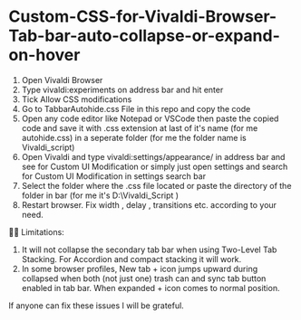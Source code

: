 # Custom-CSS-for-Vivaldi-Browser-Tab-bar-auto-collapse-or-expand-on-hover
1. Open Vivaldi Browser
2. Type vivaldi:experiments on address bar and hit enter
3. Tick Allow CSS modifications
4. Go to TabbarAutohide.css File in this repo and copy the code
5. Open any code editor like Notepad or VSCode then paste the copied code and save it with .css extension at last of it's name (for me autohide.css) in a seperate folder (for me the folder name is Vivaldi_script)
6. Open Vivaldi and type vivaldi:settings/appearance/ in address bar and see for Custom UI Modification or simply just open settings and search for Custom UI Modification in settings search bar
7. Select the folder where the .css file located or paste the directory of the folder in bar (for me it's D:\Vivaldi_Script )
8. Restart browser. Fix width , delay , transitions etc. according to your need.

🤏🏼 Limitations:
1. It will not collapse the secondary tab bar when using Two-Level Tab Stacking. For Accordion and compact stacking it will work.
2. In some browser profiles, New tab + icon jumps upward during collapsed when both (not just one) trash can and sync tab button enabled in tab bar. When expanded + icon comes to normal position.

If anyone can fix these issues I will be grateful.
